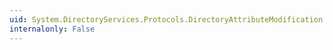 ```yaml
---
uid: System.DirectoryServices.Protocols.DirectoryAttributeModification.Operation
internalonly: False
---
```

